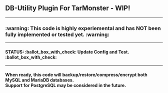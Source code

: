 <h2> DB-Utility Plugin For TarMonster - WIP!</h2>
<hr>
<h3> :warning: This code is highly experiemental and has NOT been fully implemented or tested yet. :warning: </h3>
<hr>
<h4>STATUS: :ballot_box_with_check: Update Config and Test. :ballot_box_with_check: </h4>
<hr>
<h4> When ready, this code will backup/restore/compress/encrypt both MySQL and MariaDB databases. 
<br>
Support for PostgreSQL may be considered in the future.</h4>

